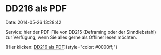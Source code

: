 DD216 als PDF
=============

Date: 2014-05-26 13:28:42

Service: hier der PDF-File von DD215 (Deframing oder der Sinndiebstahl)
zur Verfügung, wenn Sie alles gerne als Offliner lesen möchten.

[Hier klicken: [DD216 als
PDF](http://www.omnisophie.com/wp-content/uploads/2014/05/DD216-Geht-Nicht.pdf)]{style="color: #0000ff;"}
